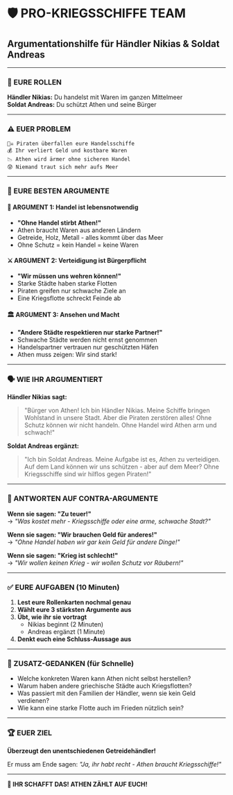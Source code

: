 # 🛡️ PRO-KRIEGSSCHIFFE TEAM
## Argumentationshilfe für Händler Nikias & Soldat Andreas

---

### 👥 EURE ROLLEN
**Händler Nikias:** Du handelst mit Waren im ganzen Mittelmeer  
**Soldat Andreas:** Du schützt Athen und seine Bürger

---

### ⚠️ EUER PROBLEM
```
🏴‍☠️ Piraten überfallen eure Handelsschiffe
💰 Ihr verliert Geld und kostbare Waren  
📉 Athen wird ärmer ohne sicheren Handel
😰 Niemand traut sich mehr aufs Meer
```

---

### 💪 EURE BESTEN ARGUMENTE

#### 🚢 ARGUMENT 1: Handel ist lebensnotwendig
- **"Ohne Handel stirbt Athen!"**
- Athen braucht Waren aus anderen Ländern
- Getreide, Holz, Metall - alles kommt über das Meer
- Ohne Schutz = kein Handel = keine Waren

#### ⚔️ ARGUMENT 2: Verteidigung ist Bürgerpflicht  
- **"Wir müssen uns wehren können!"**
- Starke Städte haben starke Flotten
- Piraten greifen nur schwache Ziele an
- Eine Kriegsflotte schreckt Feinde ab

#### 🏛️ ARGUMENT 3: Ansehen und Macht
- **"Andere Städte respektieren nur starke Partner!"**
- Schwache Städte werden nicht ernst genommen  
- Handelspartner vertrauen nur geschützten Häfen
- Athen muss zeigen: Wir sind stark!

---

### 🗣️ WIE IHR ARGUMENTIERT

**Händler Nikias sagt:**
> "Bürger von Athen! Ich bin Händler Nikias. Meine Schiffe bringen Wohlstand in unsere Stadt. Aber die Piraten zerstören alles! Ohne Schutz können wir nicht handeln. Ohne Handel wird Athen arm und schwach!"

**Soldat Andreas ergänzt:**
> "Ich bin Soldat Andreas. Meine Aufgabe ist es, Athen zu verteidigen. Auf dem Land können wir uns schützen - aber auf dem Meer? Ohne Kriegsschiffe sind wir hilflos gegen Piraten!"

---

### 🤔 ANTWORTEN AUF CONTRA-ARGUMENTE

**Wenn sie sagen: "Zu teuer!"**  
→ *"Was kostet mehr - Kriegsschiffe oder eine arme, schwache Stadt?"*

**Wenn sie sagen: "Wir brauchen Geld für anderes!"**  
→ *"Ohne Handel haben wir gar kein Geld für andere Dinge!"*

**Wenn sie sagen: "Krieg ist schlecht!"**  
→ *"Wir wollen keinen Krieg - wir wollen Schutz vor Räubern!"*

---

### ✅ EURE AUFGABEN (10 Minuten)

1. **Lest eure Rollenkarten nochmal genau**
2. **Wählt eure 3 stärksten Argumente aus**  
3. **Übt, wie ihr sie vortragt**
   - Nikias beginnt (2 Minuten)
   - Andreas ergänzt (1 Minute)
4. **Denkt euch eine Schluss-Aussage aus**

---

### 🎯 ZUSATZ-GEDANKEN (für Schnelle)

- Welche konkreten Waren kann Athen nicht selbst herstellen?
- Warum haben andere griechische Städte auch Kriegsflotten?
- Was passiert mit den Familien der Händler, wenn sie kein Geld verdienen?
- Wie kann eine starke Flotte auch im Frieden nützlich sein?

---

### 🏆 EUER ZIEL

**Überzeugt den unentschiedenen Getreidehändler!**

Er muss am Ende sagen: *"Ja, ihr habt recht - Athen braucht Kriegsschiffe!"*

---

**💪 IHR SCHAFFT DAS! ATHEN ZÄHLT AUF EUCH!**
